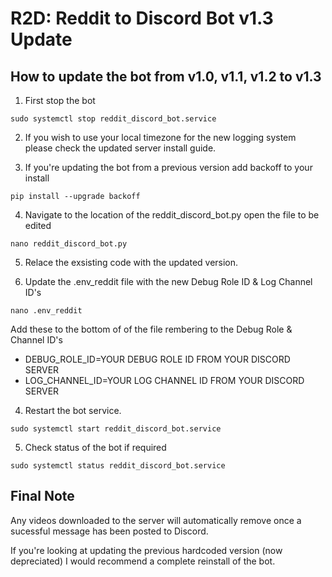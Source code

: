 # R2D: Reddit to Discord Bot v1.3 Update

## How to update the bot from v1.0, v1.1, v1.2 to v1.3

1. First stop the bot

`sudo systemctl stop reddit_discord_bot.service`

2. If you wish to use your local timezone for the new logging system please check the updated server install guide.

3. If you're updating the bot from a previous version add backoff to your install

`pip install --upgrade backoff`

4. Navigate to the location of the reddit_discord_bot.py open the file to be edited

`nano reddit_discord_bot.py`

5. Relace the exsisting code with the updated version.

6. Update the .env_reddit file with the new Debug Role ID & Log Channel ID's

`nano .env_reddit`

Add these to the bottom of of the file rembering to the Debug Role & Channel ID's

- DEBUG_ROLE_ID=YOUR DEBUG ROLE ID FROM YOUR DISCORD SERVER
- LOG_CHANNEL_ID=YOUR LOG CHANNEL ID FROM YOUR DISCORD SERVER

4. Restart the bot service.

`sudo systemctl start reddit_discord_bot.service`

5. Check status of the bot if required

`sudo systemctl status reddit_discord_bot.service`

## Final Note

Any videos downloaded to the server will automatically remove once a sucessful message has been posted to Discord.

If you're looking at updating the previous hardcoded version (now depreciated) I would recommend a complete reinstall of the bot.
